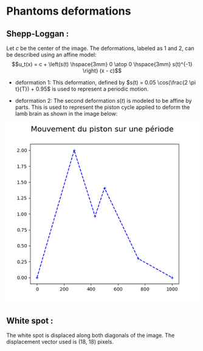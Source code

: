 # Phantoms deformations 

## Shepp-Loggan :
Let $c$ be the center of the image. The deformations, labeled as 1 and 2, can be described using an affine model: $$u_t(x) = c + \left(s(t) \hspace{3mm} 0 \atop 0 \hspace{3mm} s(t)^{-1} \right) (x - c)$$ 
	
- deformation 1: This deformation, defined by $s(t) = 0.05 \cos(\frac{2 \pi t}{T}) + 0.95$ is used to represent a periodic motion.

- deformation 2: The second deformation $s(t)$ is modeled to be affine by parts. This is used to represent the piston cycle applied to deform the lamb brain as shown in the image below: 

![cycle](https://github.com/Tommte/sp_moco_demo/blob/main/animations/zfigs/carotid_amplitude.png)

	
## White spot :
The white spot is displaced along both diagonals of the image. The displacement vector used is (18, 18) pixels.
